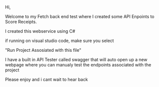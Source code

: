 Hi, 

Welcome to my Fetch back end test where I created some API Enpoints to Score Receipts.

I created this webservice using C#

if running on visual studio code, make sure you select 

"Run Project Assosiated with this file"

I have a built in API Tester called swagger that will auto open up a new webpage where you can manualy test the endpoints associated with the project

Please enjoy and i cant wait to hear back
